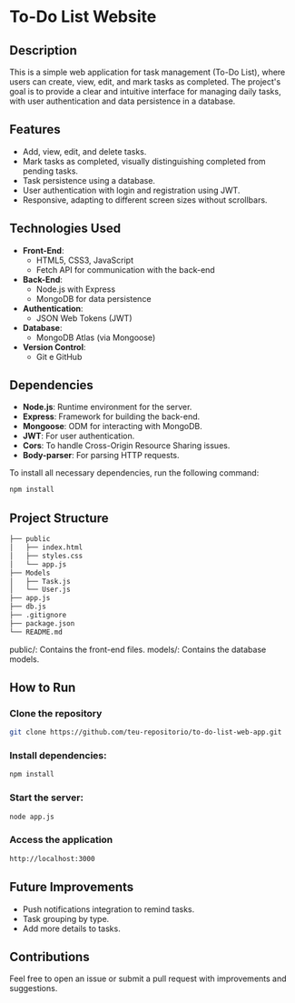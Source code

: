 # To-Do List Website

## Description

This is a simple web application for task management (To-Do List), where users can create, view, edit, and mark tasks as completed. The project's goal is to provide a clear and intuitive interface for managing daily tasks, with user authentication and data persistence in a database.

## Features
- Add, view, edit, and delete tasks.
- Mark tasks as completed, visually distinguishing completed from pending tasks.
- Task persistence using a database.
- User authentication with login and registration using JWT.
- Responsive, adapting to different screen sizes without scrollbars.

## Technologies Used

- **Front-End**:
    - HTML5, CSS3, JavaScript
    - Fetch API for communication with the back-end
- **Back-End**:
   - Node.js with  Express
    - MongoDB for data persistence
- **Authentication**:
    - JSON Web Tokens (JWT)
- **Database**:
    - MongoDB Atlas (via Mongoose)
- **Version Control**:
    - Git e GitHub

## Dependencies

- **Node.js**: Runtime environment for the server.
- **Express**: Framework for building the back-end.
- **Mongoose**: ODM for interacting with MongoDB.
- **JWT**: For user authentication.
- **Cors**: To handle Cross-Origin Resource Sharing issues.
- **Body-parser**: For parsing HTTP requests.

To install all necessary dependencies, run the following command:

```sh
npm install
```

## Project Structure

```sh
├── public
│   ├── index.html
│   ├── styles.css
│   └── app.js
├── Models
│   ├── Task.js
│   └── User.js
├── app.js
├── db.js
├── .gitignore
├── package.json
└── README.md
```
public/: Contains the front-end files.
models/: Contains the database models.

## How to Run

### Clone the repository

```sh
git clone https://github.com/teu-repositorio/to-do-list-web-app.git
```

### Install dependencies:

```sh
npm install
```

### Start the server:

```sh
node app.js
```

### Access the application
```sh
http://localhost:3000
```

## Future Improvements
- Push notifications integration to remind tasks.
- Task grouping by type.
- Add more details to tasks.

## Contributions

Feel free to open an issue or submit a pull request with improvements and suggestions.
